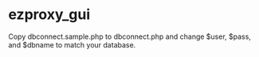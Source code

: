 # ezproxy_gui
Copy dbconnect.sample.php to dbconnect.php and change  $user, $pass, and $dbname to match your database. 
